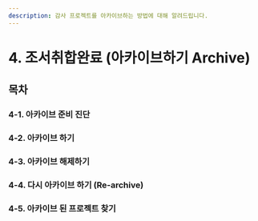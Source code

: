 ```yaml
---
description: 감사 프로젝트를 아카이브하는 방법에 대해 알려드립니다.
---
```


# 4. 조서취합완료 \(아카이브하기 Archive\)

## 목차 

### 4-1. 아카이브 준비 진단

### 4-2. 아카이브 하기 

### 4-3. 아카이브 해제하기 

### 4-4. 다시 아카이브 하기 \(Re-archive\)

### 4-5. 아카이브 된 프로젝트 찾기 

